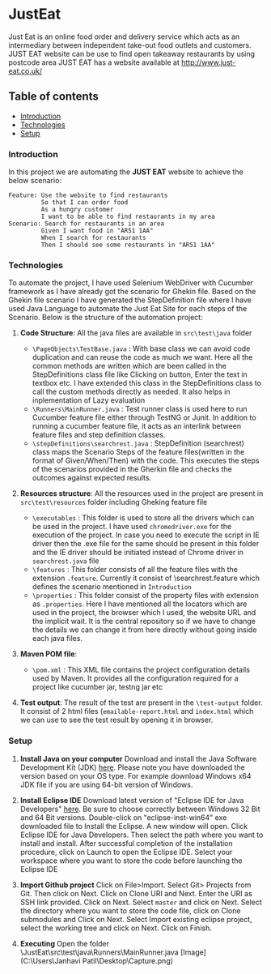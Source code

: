 # JustEat
Just Eat is an online food order and delivery service which acts as an intermediary between independent take-out food outlets and customers. JUST EAT website can be use to find open takeaway restaurants by using postcode area
JUST EAT has a website available at http://www.just-eat.co.uk/

## Table of contents
* [Introduction](#introduction)
* [Technologies](#technologies)
* [Setup](#setup)
 
### Introduction
 In this project we are automating the **JUST EAT** website to achieve the below scenario:
  ```
  Feature: Use the website to find restaurants
           So that I can order food
           As a hungry customer
           I want to be able to find restaurants in my area
  Scenario: Search for restaurants in an area
           Given I want food in "AR51 1AA"
           When I search for restaurants
           Then I should see some restaurants in "AR51 1AA"
  ```

### Technologies
To automate the project, I have used Selenium WebDriver with Cucumber framework as I have already got the scenario for Ghekin file.
Based on the Ghekin file scenario I have generated the StepDefinition file where I have used Java Language to automate the Just Eat Site for each steps of the Scenario. Below is the structure of the automation project:

1. **Code Structure**: All the java files are available in `src\test\java` folder
   - `\PageObjects\TestBase.java` : With base class we can avoid code duplication and can reuse the code as much we want. Here all the common methods are written which are been called in the StepDefinitions class file like Clicking on button, Enter the text in textbox etc. I have extended this class in the StepDefinitions class to call the custom methods directly as needed. It also helps in inplementation of Lazy evaluation
   - `\Runners\MainRunner.java` :  Test runner class is used here to run Cucumber feature file either through TestNG or Junit. In addition to running a cucumber feature file, it acts as an interlink between feature files and step definition classes.
   - `\stepDefinitions\searchrest.java` : StepDefinition (searchrest) class maps the Scenario Steps of the feature files(written in the format of Given/When/Then) with the code. This executes the steps of the scenarios provided in the Gherkin file and checks the outcomes against expected results.

2. **Resources structure**: All the resources used in the project are present in `src\test\resources` folder including Gheking feature file
   - `\executables` : This folder is used to store all the drivers which can be used in the project. I have used `chromedriver.exe` for the execution of the project. In case you need to execute the script in IE driver then the .exe file for the same should be present in this folder and the IE driver should be initiated instead of Chrome driver in `searchrest.java` file
   - `\features` : This folder consists of all the feature files with the extension `.feature`. Currently it consist of \searchrest.feature which defines the scenario mentioned in `Introduction`
   - `\properties` : This folder consist of the property files with extension as `.properties`. Here I have mentioned all the locators which are used in the project, the browser which I used, the website URL and the implicit wait. It is the central repository so if we have to change the details we can change it from here directly without going inside each java files.
  
3. **Maven POM file**:
   - `\pom.xml` : This XML file contains the project configuration details used by Maven. It provides all the configuration required for a project like cucumber jar, testng jar etc
   
4. **Test output**: The result of the test are present in the `\test-output` folder. It consist of 2 html files (`emailable-report.html` and `index.html` which we can use to see the test result by opening it in browser.

### Setup
1. **Install Java on your computer**
Download and install the Java Software Development Kit (JDK) [here](http://www.oracle.com/technetwork/java/javase/downloads/index.html). Please note you have downloaded the version based on your OS type. For example download Windows x64	JDK file if you are using 64-bit version of Windows.

2. **Install Eclipse IDE**
Download latest version of "Eclipse IDE for Java Developers" [here](http://www.eclipse.org/downloads/). Be sure to choose correctly between Windows 32 Bit and 64 Bit versions.
Double-click on "eclipse-inst-win64" exe downloaded file to Install the Eclipse. A new window will open. Click Eclipse IDE for Java Developers. Then select the path where you want to install and install. After successful completion of the installation procedure, click on Launch to open the Eclipse IDE. Select your workspace where you want to store the code before launching the Eclipse IDE

3. **Import Github project**
Click on File>Import. Select Git> Projects from Git. Then click on Next. Click on Clone URI and Next. Enter the URI as SSH link provided. Click on Next. Select `master` and click on Next. Select the directory where you want to store the code file, click on Clone submodules and Click on Next. Select Import existing eclipse project, select the working tree and click on Next. Click on Finish.

4. **Executing**
Open the folder \JustEat\src\test\java\Runners\MainRunner.java
[Image](C:\Users\Janhavi Patil\Desktop\Capture.png)



